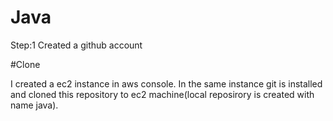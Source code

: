 # Java

Step:1 Created a github account


#Clone

I created a ec2 instance in aws console. In the same instance git is installed and cloned this repository to ec2 machine(local reposirory is created with name java).
